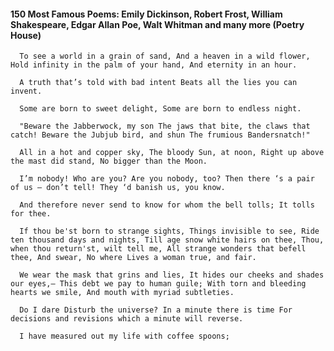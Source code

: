 #### 150 Most Famous Poems: Emily Dickinson, Robert Frost, William Shakespeare, Edgar Allan Poe, Walt Whitman and many more (Poetry House)
      To see a world in a grain of sand, And a heaven in a wild flower, Hold infinity in the palm of your hand, And eternity in an hour.

      A truth that’s told with bad intent Beats all the lies you can invent.

      Some are born to sweet delight, Some are born to endless night.

      "Beware the Jabberwock, my son The jaws that bite, the claws that catch! Beware the Jubjub bird, and shun The frumious Bandersnatch!"

      All in a hot and copper sky, The bloody Sun, at noon, Right up above the mast did stand, No bigger than the Moon.

      I’m nobody! Who are you? Are you nobody, too? Then there ‘s a pair of us — don’t tell! They ‘d banish us, you know.

      And therefore never send to know for whom the bell tolls; It tolls for thee.

      If thou be'st born to strange sights, Things invisible to see, Ride ten thousand days and nights, Till age snow white hairs on thee, Thou, when thou return'st, wilt tell me, All strange wonders that befell thee, And swear, No where Lives a woman true, and fair.

      We wear the mask that grins and lies, It hides our cheeks and shades our eyes,— This debt we pay to human guile; With torn and bleeding hearts we smile, And mouth with myriad subtleties.

      Do I dare Disturb the universe? In a minute there is time For decisions and revisions which a minute will reverse.

      I have measured out my life with coffee spoons;

